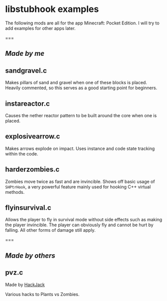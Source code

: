 # libstubhook examples #

The following mods are all for the app Minecraft: Pocket Edition.
I will try to add examples for other apps later.

===

## *Made by me* ##

## sandgravel.c ##
Makes pillars of sand and gravel when one of these blocks is
placed. Heavily commented, so this serves as a good starting
point for beginners.

## instareactor.c ##
Causes the nether reactor pattern to be built around the core when
one is placed.

## explosivearrow.c ##
Makes arrows explode on impact. Uses instance and code state
tracking within the code.

## harderzombies.c ##
Zombies move twice as fast and are invincible. Shows off basic
usage of `SHPtrHook`, a very powerful feature mainly used for
hooking C++ virtual methods.

## flyinsurvival.c ##
Allows the player to fly in survival mode without side effects
such as making the player invincible. The player can obviously fly
and cannot be hurt by falling. All other forms of damage still
apply.

===

## *Made by others* ##

## pvz.c ##
Made by [HackJack](https://github.com/1c0d3/libstubhook-example-pvz)

Various hacks to Plants vs Zombies.